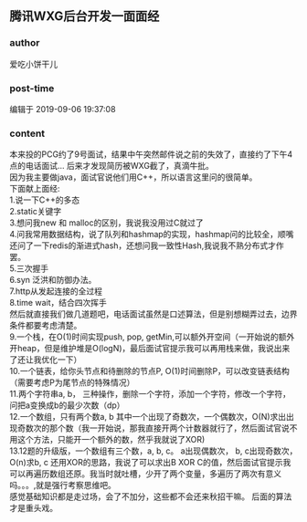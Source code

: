 ## 腾讯WXG后台开发一面面经
### author 
爱吃小饼干儿
### post-time 

编辑于  2019-09-06 19:37:08
### content 
<div class="post-topic-des nc-post-content">
 本来投的PCG约了9号面试，结果中午突然邮件说之前的失效了，直接约了下午4点的电话面试... 后来才发现简历被WXG截了，真滴牛批。
 <br/>
 因为我主要做java，面试官说他们用C++，所以语言这里问的很简单。
 <br/>
 <div>
  下面献上面经:
 </div>
 <div>
  1.说一下C++的多态
 </div>
 <div>
  2.static关键字
 </div>
 <div>
  3.想问我new 和 malloc的区别，我说我没用过C就过了
 </div>
 <div>
  4.问我常用数据结构，说了队列和hashmap的实现，hashmap问的比较全，顺嘴还问了一下redis的渐进式hash，还想问我一致性Hash,我说我不熟分布式才作罢。
 </div>
 <div>
  5.三次握手
 </div>
 <div>
  6.syn 泛洪和防御办法。
 </div>
 <div>
  7.http从发起连接的全过程
 </div>
 <div>
  8.time wait，结合四次挥手
  <br/>
 </div>
 <div>
  然后就直接我们做几道题吧，电话面试虽然是口述算法，但是别想糊弄过去，边界条件都要考虑清楚。
 </div>
 <div>
  9.一个栈，在O(1)时间实现push, pop, getMin,可以额外开空间（一开始说的额外开heap，但是维护堆是O(logN)，最后面试官提示我可以再用栈来做，我说出来了还让我优化一下）
 </div>
 <div>
  10.一个链表，给你头节点和待删除的节点P, O(1)时间删除P，可以改变链表结构（需要考虑P为尾节点的特殊情况）
 </div>
 <div>
  11.两个字符串a, b， 三种操作，删除一个字符，添加一个字符，修改一个字符，问把a变换成b的最少次数（dp）
 </div>
 <div>
  12.一个数组，只有两个数a, b 其中一个出现了奇数次，一个偶数次，O(N)求出出现奇数次的那个数（我一开始说，那我直接开两个计数器就行了，然后面试官说不用这个方法，只能开一个额外的数，然乎我就说了XOR)
 </div>
 <div>
  13.12题的升级版，一个数组有三个数，a, b, c。 a出现偶数次， b, c出现奇数次， O(n)求b, c 还用XOR的思路，我说了可以求出B XOR C的值，然后面试官提示我可以再遍历数组还原。我当时就吐槽，少开了两个变量，多遍历了两次有意义吗。。。,就是强行考察思维吧。
 </div>
 <div>
  感觉基础知识都是走过场，会了不加分，这些都不会还来秋招干嘛。 后面的算法才是重头戏。
 </div>
 <div>
  <br/>
 </div>
 <br/>
 <br/>
</div>
